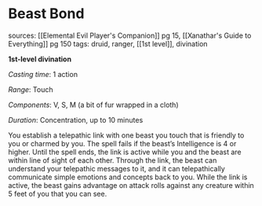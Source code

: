 # Beast Bond
sources: [[Elemental Evil Player's Companion]] pg 15, [[Xanathar's Guide to Everything]] pg 150
tags: druid, ranger, [[1st level]], divination

**1st-level divination**

*Casting time*: 1 action

*Range*: Touch

*Components*: V, S, M (a bit of fur wrapped in a cloth)

*Duration*: Concentration, up to 10 minutes

You establish a telepathic link with one beast you touch that is friendly to you or charmed by you. The spell fails if the beast’s Intelligence is 4 or higher. Until the spell ends, the link is active while you and the beast are within line of sight of each other. Through the link, the beast can understand your telepathic messages to it, and it can telepathically communicate simple emotions and concepts back to you. While the link is active, the beast gains advantage on attack rolls against any creature within 5 feet of you that you can see.
